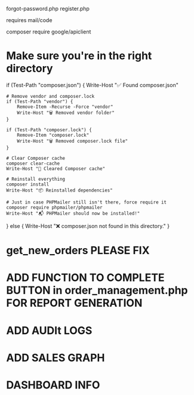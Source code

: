 forgot-password.php
register.php 

requires mail/code

composer require google/apiclient


# Make sure you're in the right directory
if (Test-Path "composer.json") {
    Write-Host "✅ Found composer.json"

    # Remove vendor and composer.lock
    if (Test-Path "vendor") {
        Remove-Item -Recurse -Force "vendor"
        Write-Host "🗑️ Removed vendor folder"
    }

    if (Test-Path "composer.lock") {
        Remove-Item "composer.lock"
        Write-Host "🗑️ Removed composer.lock file"
    }

    # Clear Composer cache
    composer clear-cache
    Write-Host "🧹 Cleared Composer cache"

    # Reinstall everything
    composer install
    Write-Host "📦 Reinstalled dependencies"

    # Just in case PHPMailer still isn't there, force require it
    composer require phpmailer/phpmailer
    Write-Host "📬 PHPMailer should now be installed!"
} else {
    Write-Host "❌ composer.json not found in this directory."
}

# get_new_orders PLEASE FIX
# ADD FUNCTION TO COMPLETE BUTTON in order_management.php FOR REPORT GENERATION
# ADD AUDIt LOGS
# ADD SALES GRAPH
# DASHBOARD INFO




